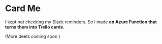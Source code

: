 # Card Me

I kept not checking my Slack reminders. So I made **an Azure Function that turns them into Trello cards**.

(More deets coming soon.)

